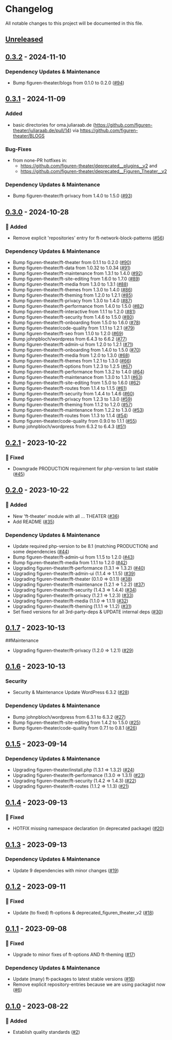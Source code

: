 # Changelog

All notable changes to this project will be documented in this file.

## [Unreleased](https://github.com/figuren-theater/ft-platform-collection/compare/0.3.2...HEAD)

## [0.3.2](https://github.com/figuren-theater/ft-platform-collection/compare/0.3.1...0.3.2) - 2024-11-10

### Dependency Updates & Maintenance

- Bump figuren-theater/blogs from 0.1.0 to 0.2.0 ([#94](https://github.com/figuren-theater/ft-platform-collection/pull/94))

## [0.3.1](https://github.com/figuren-theater/ft-platform-collection/compare/0.3.0...0.3.1) - 2024-11-09

### Added

- basic directories for oma.juliaraab.de (https://github.com/figuren-theater/juliaraab.de/pull/14) via https://github.com/figuren-theater/BLOGS

### Bug-Fixes

- from none-PR hotfixes in:
  - https://github.com/figuren-theater/deprecated__plugins__v2 and
  - https://github.com/figuren-theater/deprecated__Figuren_Theater__v2
  

### Dependency Updates & Maintenance

- Bump figuren-theater/ft-privacy from 1.4.0 to 1.5.0 ([#93](https://github.com/figuren-theater/ft-platform-collection/pull/93))

## [0.3.0](https://github.com/figuren-theater/ft-platform-collection/compare/0.2.1...0.3.0) - 2024-10-28

### 🚀 Added

- Remove explicit 'repositories' entry for ft-network-block-patterns ([#56](https://github.com/figuren-theater/ft-platform-collection/pull/56))

### Dependency Updates & Maintenance

- Bump figuren-theater/ft-theater from 0.1.1 to 0.2.0 ([#90](https://github.com/figuren-theater/ft-platform-collection/pull/90))
- Bump figuren-theater/ft-data from 1.0.32 to 1.0.34 ([#91](https://github.com/figuren-theater/ft-platform-collection/pull/91))
- Bump figuren-theater/ft-maintenance from 1.3.1 to 1.4.0 ([#92](https://github.com/figuren-theater/ft-platform-collection/pull/92))
- Bump figuren-theater/ft-site-editing from 1.6.0 to 1.7.0 ([#89](https://github.com/figuren-theater/ft-platform-collection/pull/89))
- Bump figuren-theater/ft-media from 1.3.0 to 1.3.1 ([#88](https://github.com/figuren-theater/ft-platform-collection/pull/88))
- Bump figuren-theater/ft-themes from 1.3.0 to 1.4.0 ([#86](https://github.com/figuren-theater/ft-platform-collection/pull/86))
- Bump figuren-theater/ft-theming from 1.2.0 to 1.2.1 ([#85](https://github.com/figuren-theater/ft-platform-collection/pull/85))
- Bump figuren-theater/ft-privacy from 1.3.0 to 1.4.0 ([#87](https://github.com/figuren-theater/ft-platform-collection/pull/87))
- Bump figuren-theater/ft-performance from 1.4.0 to 1.5.0 ([#82](https://github.com/figuren-theater/ft-platform-collection/pull/82))
- Bump figuren-theater/ft-interactive from 1.1.1 to 1.2.0 ([#81](https://github.com/figuren-theater/ft-platform-collection/pull/81))
- Bump figuren-theater/ft-security from 1.4.6 to 1.5.0 ([#80](https://github.com/figuren-theater/ft-platform-collection/pull/80))
- Bump figuren-theater/ft-onboarding from 1.5.0 to 1.6.0 ([#78](https://github.com/figuren-theater/ft-platform-collection/pull/78))
- Bump figuren-theater/code-quality from 1.1.1 to 1.2.1 ([#79](https://github.com/figuren-theater/ft-platform-collection/pull/79))
- Bump figuren-theater/ft-seo from 1.1.0 to 1.2.0 ([#69](https://github.com/figuren-theater/ft-platform-collection/pull/69))
- Bump johnpbloch/wordpress from 6.4.3 to 6.6.2 ([#77](https://github.com/figuren-theater/ft-platform-collection/pull/77))
- Bump figuren-theater/ft-admin-ui from 1.2.0 to 1.2.1 ([#71](https://github.com/figuren-theater/ft-platform-collection/pull/71))
- Bump figuren-theater/ft-onboarding from 1.4.0 to 1.5.0 ([#70](https://github.com/figuren-theater/ft-platform-collection/pull/70))
- Bump figuren-theater/ft-media from 1.2.0 to 1.3.0 ([#68](https://github.com/figuren-theater/ft-platform-collection/pull/68))
- Bump figuren-theater/ft-themes from 1.2.1 to 1.3.0 ([#66](https://github.com/figuren-theater/ft-platform-collection/pull/66))
- Bump figuren-theater/ft-options from 1.2.3 to 1.2.5 ([#67](https://github.com/figuren-theater/ft-platform-collection/pull/67))
- Bump figuren-theater/ft-performance from 1.3.2 to 1.4.0 ([#64](https://github.com/figuren-theater/ft-platform-collection/pull/64))
- Bump figuren-theater/ft-maintenance from 1.3.0 to 1.3.1 ([#63](https://github.com/figuren-theater/ft-platform-collection/pull/63))
- Bump figuren-theater/ft-site-editing from 1.5.0 to 1.6.0 ([#62](https://github.com/figuren-theater/ft-platform-collection/pull/62))
- Bump figuren-theater/ft-routes from 1.1.4 to 1.1.5 ([#61](https://github.com/figuren-theater/ft-platform-collection/pull/61))
- Bump figuren-theater/ft-security from 1.4.4 to 1.4.6 ([#60](https://github.com/figuren-theater/ft-platform-collection/pull/60))
- Bump figuren-theater/ft-privacy from 1.2.3 to 1.3.0 ([#59](https://github.com/figuren-theater/ft-platform-collection/pull/59))
- Bump figuren-theater/ft-theming from 1.1.2 to 1.2.0 ([#57](https://github.com/figuren-theater/ft-platform-collection/pull/57))
- Bump figuren-theater/ft-maintenance from 1.2.2 to 1.3.0 ([#53](https://github.com/figuren-theater/ft-platform-collection/pull/53))
- Bump figuren-theater/ft-routes from 1.1.3 to 1.1.4 ([#54](https://github.com/figuren-theater/ft-platform-collection/pull/54))
- Bump figuren-theater/code-quality from 0.9.0 to 1.1.1 ([#55](https://github.com/figuren-theater/ft-platform-collection/pull/55))
- Bump johnpbloch/wordpress from 6.3.2 to 6.4.3 ([#51](https://github.com/figuren-theater/ft-platform-collection/pull/51))

## [0.2.1](https://github.com/figuren-theater/ft-platform-collection/compare/0.2.0...0.2.1) - 2023-10-22

### 🐛 Fixed

- Downgrade PRODUCTION requirement for php-version to last stable ([#45](https://github.com/figuren-theater/ft-platform-collection/pull/45))

## [0.2.0](https://github.com/figuren-theater/ft-platform-collection/compare/0.1.7...0.2.0) - 2023-10-22

### 🚀 Added

- New 'ft-theater' module with all ... THEATER ([#36](https://github.com/figuren-theater/ft-platform-collection/pull/36))
- Add README ([#35](https://github.com/figuren-theater/ft-platform-collection/pull/35))

### Dependency Updates & Maintenance

- Update required php-version to be 8.1 (matching PRODUCTION) and some dependencies ([#44](https://github.com/figuren-theater/ft-platform-collection/pull/44))
- Bump figuren-theater/ft-admin-ui from 1.1.5 to 1.2.0 ([#43](https://github.com/figuren-theater/ft-platform-collection/pull/43))
- Bump figuren-theater/ft-media from 1.1.1 to 1.2.0 ([#42](https://github.com/figuren-theater/ft-platform-collection/pull/42))
- Upgrading figuren-theater/ft-performance (1.3.1 => 1.3.2) ([#40](https://github.com/figuren-theater/ft-platform-collection/pull/40))
- Upgrading figuren-theater/ft-admin-ui (1.1.4 => 1.1.5) ([#39](https://github.com/figuren-theater/ft-platform-collection/pull/39))
- Upgrading figuren-theater/ft-theater (0.1.0 => 0.1.1) ([#38](https://github.com/figuren-theater/ft-platform-collection/pull/38))
- Upgrading figuren-theater/ft-maintenance (1.2.1 => 1.2.2) ([#37](https://github.com/figuren-theater/ft-platform-collection/pull/37))
- Upgrading figuren-theater/ft-security (1.4.3 => 1.4.4) ([#34](https://github.com/figuren-theater/ft-platform-collection/pull/34))
- Upgrading figuren-theater/ft-privacy (1.2.1 => 1.2.3) ([#33](https://github.com/figuren-theater/ft-platform-collection/pull/33))
- Upgrading figuren-theater/ft-media (1.1.0 => 1.1.1) ([#32](https://github.com/figuren-theater/ft-platform-collection/pull/32))
- Upgrading figuren-theater/ft-theming (1.1.1 => 1.1.2) ([#31](https://github.com/figuren-theater/ft-platform-collection/pull/31))
- Set fixed versions for all 3rd-party-deps & UPDATE internal deps ([#30](https://github.com/figuren-theater/ft-platform-collection/pull/30))

## [0.1.7](https://github.com/figuren-theater/ft-platform-collection/compare/0.1.6...0.1.7) - 2023-10-13

##Maintenance

- Upgrading figuren-theater/ft-privacy (1.2.0 => 1.2.1) ([#29](https://github.com/figuren-theater/ft-platform-collection/pull/29))

## [0.1.6](https://github.com/figuren-theater/ft-platform-collection/compare/0.1.5...0.1.6) - 2023-10-13

### Security

- Security & Maintenance Update WordPress 6.3.2 ([#28](https://github.com/figuren-theater/ft-platform-collection/pull/28))

### Dependency Updates & Maintenance

- Bump johnpbloch/wordpress from 6.3.1 to 6.3.2 ([#27](https://github.com/figuren-theater/ft-platform-collection/pull/27))
- Bump figuren-theater/ft-site-editing from 1.4.2 to 1.5.0 ([#25](https://github.com/figuren-theater/ft-platform-collection/pull/25))
- Bump figuren-theater/code-quality from 0.7.1 to 0.8.1 ([#26](https://github.com/figuren-theater/ft-platform-collection/pull/26))

## [0.1.5](https://github.com/figuren-theater/ft-platform-collection/compare/0.1.4...0.1.5) - 2023-09-14

### Dependency Updates & Maintenance

- Upgrading figuren-theater/install.php (1.3.1 => 1.3.2) ([#24](https://github.com/figuren-theater/ft-platform-collection/pull/24))
- Upgrading figuren-theater/ft-performance (1.3.0 => 1.3.1) ([#23](https://github.com/figuren-theater/ft-platform-collection/pull/23))
- Upgrading figuren-theater/ft-security (1.4.2 => 1.4.3) ([#22](https://github.com/figuren-theater/ft-platform-collection/pull/22))
- Upgrading figuren-theater/ft-routes (1.1.2 => 1.1.3) ([#21](https://github.com/figuren-theater/ft-platform-collection/pull/21))

## [0.1.4](https://github.com/figuren-theater/ft-platform-collection/compare/0.1.3...0.1.4) - 2023-09-13

### 🐛 Fixed

- HOTFIX missing namespace declaration (in deprecated package) ([#20](https://github.com/figuren-theater/ft-platform-collection/pull/20))

## [0.1.3](https://github.com/figuren-theater/ft-platform-collection/compare/0.1.2...0.1.3) - 2023-09-13

### Dependency Updates & Maintenance

- Update 9 dependencies with minor changes ([#19](https://github.com/figuren-theater/ft-platform-collection/pull/19))

## [0.1.2](https://github.com/figuren-theater/ft-platform-collection/compare/0.1.1...0.1.2) - 2023-09-11

### 🐛 Fixed

- Update (to fixed) ft-options & deprecated_figuren_theater_v2 ([#18](https://github.com/figuren-theater/ft-platform-collection/pull/18))

## [0.1.1](https://github.com/figuren-theater/ft-platform-collection/compare/0.1.0...0.1.1) - 2023-09-08

### 🐛 Fixed

- Upgrade to minor fixes of ft-options AND ft-theming ([#17](https://github.com/figuren-theater/ft-platform-collection/pull/17))

### Dependency Updates & Maintenance

- Update (many) ft-packages to latest stable versions ([#16](https://github.com/figuren-theater/ft-platform-collection/pull/16))
- Remove explicit repository-entries because we are using packagist now ([#6](https://github.com/figuren-theater/ft-platform-collection/pull/6))

## [0.1.0](https://github.com/figuren-theater/ft-platform-collection/compare/0.1.0...0.1.0) - 2023-08-22

### 🚀 Added

- Establish quality standards ([#2](https://github.com/figuren-theater/ft-platform-collection/pull/2))
